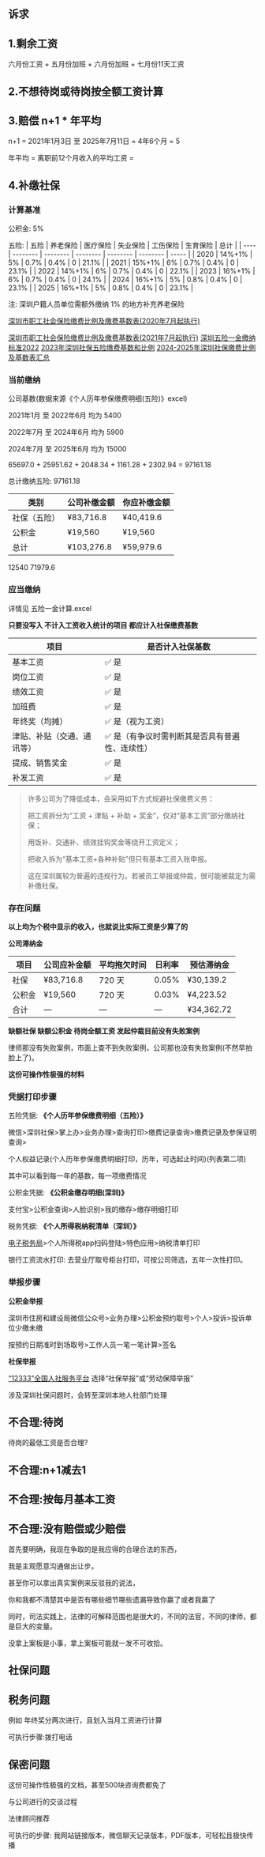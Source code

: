 

## 诉求

## 1.剩余工资

六月份工资 + 五月份加班 + 六月份加班 + 七月份11天工资

## 2.不想待岗或待岗按全额工资计算

## 3.赔偿 n+1 * 年平均

n+1 = 2021年1月3日 至 2025年7月11日 = 4年6个月 = 5

年平均 = 离职前12个月收入的平均工资 = 

## 4.补缴社保

### 计算基准

公积金: 5%

五险: 
| 五险 | 养老保险 | 医疗保险 | 失业保险 | 工伤保险 | 生育保险 | 总计  |
| ---- | -------- | -------- | -------- | -------- | -------- | ----- |
| 2020 | 14%+1%   | 5%       | 0.7%     | 0.4%     | 0        | 21.1% |
| 2021 | 15%+1%   | 6%       | 0.7%     | 0.4%     | 0        | 23.1% |
| 2022 | 14%+1%   | 6%       | 0.7%     | 0.4%     | 0        | 22.1% |
| 2023 | 16%+1%   | 6%       | 0.7%     | 0.4%     | 0        | 24.1% |
| 2024 | 16%+1%   | 5%       | 0.8%     | 0.4%     | 0        | 23.1% |
| 2025 | 16%+1%   | 5%       | 0.8%     | 0.4%     | 0        | 23.1% |

注: 深圳户籍人员单位需额外缴纳 1% 的地方补充养老保险

[深圳市职工社会保险缴费比例及缴费基数表(2020年7月起执行)](https://hrss.sz.gov.cn/szsi/sbjxxgk/tzgg/simtgg/content/post_7939606.html)

[深圳市职工社会保险缴费比例及缴费基数表(2021年7月起执行)](https://m.bendibao.com/mip/bsy618593.html)
[深圳五险一金缴纳标准2022](http://wenda.bendibao.com/live/20221124/184828.shtm)
[2023年深圳社保五险缴费基数和比例](https://m.64365.com/zs/749057.aspx)
[2024-2025年深圳社保缴费比例及基数表汇总](https://m.bendibao.com/mip/bsy623597.html)

### 当前缴纳

公司基数(数据来源《个人历年参保缴费明细(五险)》excel)

2021年1月 至 2022年6月 均为 5400

2022年7月 至 2024年6月 均为 5900

2024年7月 至 2025年6月 均为 15000

65697.0 + 25951.62 + 2048.34 + 1161.28 + 2302.94 = 97161.18

总计缴纳五险: 97161.18

| 类别         | 公司补缴金额 | 你应补缴金额 |
| ------------ | ------------ | ------------ |
| 社保（五险） | ¥83,716.8    | ¥40,419.6    |
| 公积金       | ¥19,560      | ¥19,560      |
| 总计         | ¥103,276.8   | ¥59,979.6    |

12540 71979.6

### 应当缴纳

详情见 五险一金计算.excel

__只要没写入 不计入工资收入统计的项目 都应计入社保缴费基数__

| 项目                       | 是否计入社保基数                               |
| -------------------------- | ---------------------------------------------- |
| 基本工资                   | ✅ 是                                           |
| 岗位工资                   | ✅ 是                                           |
| 绩效工资                   | ✅ 是                                           |
| 加班费                     | ✅ 是                                           |
| 年终奖（均摊）             | ✅ 是（视为工资）                               |
| 津贴、补贴（交通、通讯等） | ✅ 是（有争议时需判断其是否具有普遍性、连续性） |
| 提成、销售奖金             | ✅ 是                                           |
| 补发工资                   | ✅ 是                                           |

> 许多公司为了降低成本，会采用如下方式规避社保缴费义务：
> 
> 把工资拆分为“工资 + 津贴 + 补助 + 奖金”，仅对“基本工资”部分缴纳社保；
> 
> 用饭补、交通补、绩效挂钩奖金等绕开工资定义；
> 
> 把收入拆为“基本工资+各种补贴”但只有基本工资入账申报。
> 
> 这在深圳属较为普遍的违规行为。若被员工举报或仲裁，很可能被裁定为需补缴社保。

### 存在问题

__以上均为个税中显示的收入，也就说比实际工资是少算了的__

__公司滞纳金__

| 项目   | 公司应补金额 | 平均拖欠时间 | 日利率 | 预估滞纳金 |
| ------ | ------------ | ------------ | ------ | ---------- |
| 社保   | ¥83,716.8    | 720 天       | 0.05%  | ¥30,139.2  |
| 公积金 | ¥19,560      | 720 天       | 0.03%  | ¥4,223.52  |
| 合计   | —            | —            | —      | ¥34,362.72 |

__缺额社保 缺额公积金 待岗全额工资 发起仲裁目前没有失败案例__

律师那没有失败案例，市面上查不到失败案例，公司那也没有失败案例(不然早拍脸上了)。

__这份可操作性极强的材料__

### 凭据打印步骤

五险凭据: __《个人历年参保缴费明细（五险）》__

微信>深圳社保>掌上办>业务办理>查询打印>缴费记录查询>缴费记录及参保证明查询>

个人权益记录(个人历年参保缴费明细打印，历年，可选起止时间)(列表第二项) 

其中可以看到每一年的基数，每一项缴费情况

公积金凭据: __《公积金缴存明细(深圳)》__

支付宝>公积金查询>人脸识别>我的缴存>缴存明细打印

税务凭据: __《个人所得税纳税清单（深圳）》__

[电子税务局](https://etax.chinatax.gov.cn/)>个人所得税app扫码登陆>特色应用>纳税清单打印

银行工资流水打印: 去营业厅取号柜台打印，可按公司筛选，五年一次性打印。

### 举报步骤

__公积金举报__

深圳市住房和建设局微信公众号>业务办理>公积金预约取号>个人>投诉>投诉单位少缴未缴

按预约日期准时到场取号>工作人员一笔一笔计算>签名

__社保举报__

[“12333”全国人社服务平台](https://si.12333.gov.cn) 选择“社保举报”或“劳动保障举报”

涉及深圳社保问题时，会转至深圳本地人社部门处理

## 不合理:待岗

待岗的最低工资是否合理?

## 不合理:n+1减去1

## 不合理:按每月基本工资


## 不合理:没有赔偿或少赔偿

首先要明确，我现在争取的是我应得的合理合法的东西，

我是主观愿意沟通做出让步。


甚至你可以拿出真实案例来反驳我的说法，

你和我都不清楚其中是否有哪些细节哪些遗漏导致你赢了或者我赢了

同时，司法实践上，法律的可解释范围也是很大的，不同的法官，不同的律师，都是巨大的变量。

没拿上案板是小事，拿上案板可能就一发不可收拾。


## 社保问题



## 税务问题

例如 年终奖分两次进行，且划入当月工资进行计算

可执行步骤:拨打电话

## 保密问题

这份可操作性极强的文档，甚至500块咨询费都免了

与公司进行的交谈过程

法律顾问推荐

可执行的步骤: 我网站链接版本，微信聊天记录版本，PDF版本，可轻松且极快传播

